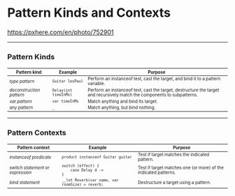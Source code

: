 <!-- .slide: data-background="img/background/final-puzzle-piece.jpg" data-background-color="black" data-background-opacity="0.4" -->
# Pattern Kinds and Contexts <!-- .element: class="stroke" -->

<https://pxhere.com/en/photo/752901> <!-- .element: class="attribution" -->

---

### Pattern Kinds

<table style="font-size: 70%">
    <thead>
        <tr>
            <th>Pattern kind</th>
            <th>Example</th>
            <th>Purpose</th>
        </tr>
    </thead>
    <tbody>
        <tr class="fragment">
            <td><em>type pattern</em></td>
            <td><code>Guitar lesPaul</code></td>
            <td>Perform an instanceof test, cast the target, and bind it to a pattern variable.</td>
        </tr>
        <tr class="fragment">
            <td><em>deconstruction pattern</em></td>
            <td><code>Delay(int timeInMs)</code></td>
            <td>Perform an instanceof test, cast the target, destructure the target and recursively match the components to subpatterns.</td>
        </tr>
        <tr class="fragment">
            <td><em>var pattern</em></td>
            <td><code>var timeInMs</code></td>
            <td>Match anything and bind its target.</td>
        </tr>
        <tr class="fragment">
            <td><em>any pattern</em></td>
            <td><code>_</code></td>
            <td>Match anything, but bind nothing.</td>
        </tr>
    </tbody>
</table>

---

### Pattern Contexts

<table style="font-size: 70%">
    <thead>
        <tr>
            <th>Pattern context</th>
            <th>Example</th>
            <th>Purpose</th>
        </tr>
    </thead>
    <tbody>
        <tr class="fragment">
            <td><em>instanceof predicate</em></td>
            <td><code>product instanceof Guitar guitar</code></td>
            <td>Test if target matches the indicated pattern.</td>
        </tr>
        <tr class="fragment">
            <td><em>switch statement or expression</em></td>
            <td><code>switch (effect) {<br/>&nbsp;&nbsp;&nbsp;&nbsp;case Delay d -><br/>}</code></td>
            <td>Test if target matches one (or more) of the indicated patterns.</td>
        </tr>
        <tr class="fragment">
            <td><em>bind statement</em></td>
            <td><code>__let Reverb(var name, var roomSize) = reverb;</code></td>
            <td>Destructure a target using a pattern.</td>
        </tr>
    </tbody>
</table>
